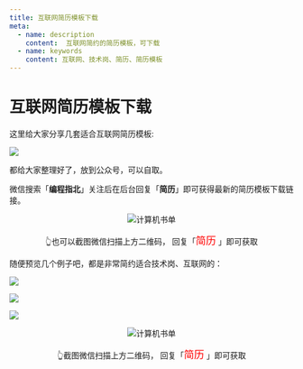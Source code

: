 ```yaml
---
title: 互联网简历模板下载
meta:
  - name: description
    content:  互联网简约的简历模板，可下载
  - name: keywords
    content: 互联网、技术岗、简历、简历模板
---
```


# 互联网简历模板下载

这里给大家分享几套适合互联网简历模板:

![](https://cdn.how2cs.cn/csguide/012500.jpg)

都给大家整理好了，放到公众号，可以自取。

微信搜索「**编程指北**」关注后在后台回复「**简历**」即可获得最新的简历模板下载链接。


<p align="center">
  <img src="https://cdn.how2cs.cn/csguide/095140.jpg" alt="计算机书单" width="auto" height="auto">
</p>

<center>👆也可以截图微信扫描上方二维码， 回复「<font face="黑体" size=4 color="red">简历</font>
」即可获取</center>


随便预览几个例子吧，都是非常简约适合技术岗、互联网的：

![](https://cdn.how2cs.cn/csguide/012628.png)

![](https://cdn.how2cs.cn/csguide/012653.jpg)

![](https://cdn.how2cs.cn/csguide/012815.jpg)



<p align="center">
  <img src="https://cdn.how2cs.cn/csguide/095140.jpg" alt="计算机书单" width="auto" height="auto">
</p>

<center>👆截图微信扫描上方二维码， 回复「<font face="黑体" size=4 color="red">简历</font>
」即可获取</center>
